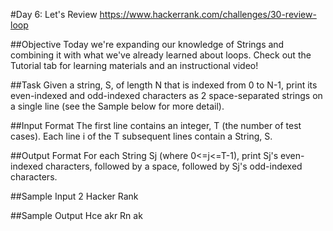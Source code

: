 #Day 6: Let's Review
https://www.hackerrank.com/challenges/30-review-loop

##Objective 
Today we're expanding our knowledge of Strings and combining it with what we've already learned about loops. Check out the Tutorial tab for learning materials and an instructional video!

##Task 
Given a string, S, of length N that is indexed from 0 to N-1, print its even-indexed and odd-indexed characters as 2 space-separated strings on a single line (see the Sample below for more detail).

##Input Format
The first line contains an integer, T (the number of test cases). 
Each line i of the T subsequent lines contain a String, S.

##Output Format
For each String Sj (where 0<=j<=T-1), print Sj's even-indexed characters, followed by a space, followed by Sj's odd-indexed characters.

##Sample Input
2
Hacker
Rank

##Sample Output
Hce akr
Rn ak